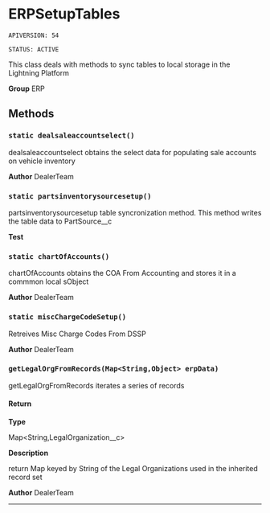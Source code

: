 # ERPSetupTables

`APIVERSION: 54`

`STATUS: ACTIVE`

This class deals with methods to sync tables to local storage in the Lightning Platform


**Group** ERP

## Methods
### `static dealsaleaccountselect()`

dealsaleaccountselect obtains the select data for populating sale accounts on vehicle inventory


**Author** DealerTeam

### `static partsinventorysourcesetup()`

partsinventorysourcesetup table syncronization method.  This method writes the table data to PartSource__c


**Test** 

### `static chartOfAccounts()`

chartOfAccounts obtains the COA From Accounting and stores it in a commmon local sObject


**Author** DealerTeam

### `static miscChargeCodeSetup()`

Retreives Misc Charge Codes From DSSP


**Author** DealerTeam

### `getLegalOrgFromRecords(Map<String,Object> erpData)`

getLegalOrgFromRecords iterates a series of records

#### Return

**Type**

Map&lt;String,LegalOrganization__c&gt;

**Description**

return Map keyed by String of the Legal Organizations used in the inherited record set


**Author** DealerTeam

---
